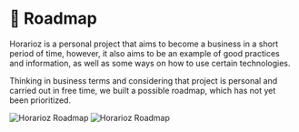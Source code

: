 # :dizzy: **Roadmap**

Horarioz is a personal project that aims to become a business in a short period of time, however, it also aims to be an example of good practices and information, as well as some ways on how to use certain technologies.

Thinking in business terms and considering that project is personal
and carried out in free time, we built a possible roadmap, which has not yet been prioritized.

![Horarioz Roadmap](https://github.com/wendelfreitas/horarioz/assets/34070817/477ed706-317c-487b-ab6a-be5703f25e8c#gh-dark-mode-only)
![Horarioz Roadmap](https://github.com/wendelfreitas/horarioz/assets/34070817/3e6d3d52-6b89-4d02-867e-caddead92c71#gh-light-mode-only)
